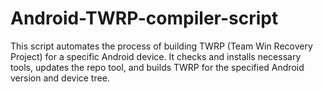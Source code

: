 # Android-TWRP-compiler-script
This script automates the process of building TWRP (Team Win Recovery Project) for a specific Android device. It checks and installs necessary tools, updates the repo tool, and builds TWRP for the specified Android version and device tree.
